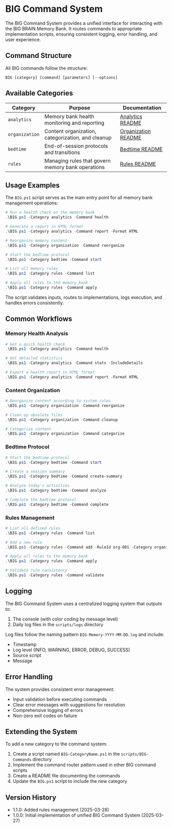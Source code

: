 # BIG Command System

The BIG Command System provides a unified interface for interacting with the BIG BRAIN Memory Bank. It routes commands to appropriate implementation scripts, ensuring consistent logging, error handling, and user experience.

## Command Structure

All BIG commands follow the structure:

```
BIG [category] [command] [parameters] [--options]
```

## Available Categories

| Category       | Purpose                                           | Documentation                                 |
| -------------- | ------------------------------------------------- | --------------------------------------------- |
| `analytics`    | Memory bank health monitoring and reporting       | [Analytics README](README.md)                 |
| `organization` | Content organization, categorization, and cleanup | [Organization README](README-Organization.md) |
| `bedtime`      | End-of-session protocols and transitions          | [Bedtime README](README-Bedtime.md)           |
| `rules`        | Managing rules that govern memory bank operations | [Rules README](README-Rules.md)               |

## Usage Examples

The `BIG.ps1` script serves as the main entry point for all memory bank management operations:

```powershell
# Run a health check on the memory bank
.\BIG.ps1 -Category analytics -Command health

# Generate a report in HTML format
.\BIG.ps1 -Category analytics -Command report -Format HTML

# Reorganize memory content
.\BIG.ps1 -Category organization -Command reorganize

# Start the bedtime protocol
.\BIG.ps1 -Category bedtime -Command start

# List all memory rules
.\BIG.ps1 -Category rules -Command list

# Apply all rules to the memory bank
.\BIG.ps1 -Category rules -Command apply
```

The script validates inputs, routes to implementations, logs execution, and handles errors consistently.

## Common Workflows

### Memory Health Analysis

```powershell
# Get a quick health check
.\BIG.ps1 -Category analytics -Command health

# Get detailed statistics
.\BIG.ps1 -Category analytics -Command stats -IncludeDetails

# Export a health report in HTML format
.\BIG.ps1 -Category analytics -Command report -Format HTML
```

### Content Organization

```powershell
# Reorganize content according to system rules
.\BIG.ps1 -Category organization -Command reorganize

# Clean up obsolete files
.\BIG.ps1 -Category organization -Command cleanup

# Categorize content
.\BIG.ps1 -Category organization -Command categorize
```

### Bedtime Protocol

```powershell
# Start the bedtime protocol
.\BIG.ps1 -Category bedtime -Command start

# Create a session summary
.\BIG.ps1 -Category bedtime -Command create-summary

# Analyze today's activities
.\BIG.ps1 -Category bedtime -Command analyze

# Complete the bedtime protocol
.\BIG.ps1 -Category bedtime -Command complete
```

### Rules Management

```powershell
# List all defined rules
.\BIG.ps1 -Category rules -Command list

# Add a new rule
.\BIG.ps1 -Category rules -Command add -RuleId org-001 -Category organization -Description "Move markdown files to semantic memory" -Pattern "*.md" -Action move-to-semantic

# Apply all rules to the memory bank
.\BIG.ps1 -Category rules -Command apply

# Validate rule consistency
.\BIG.ps1 -Category rules -Command validate
```

## Logging

The BIG Command System uses a centralized logging system that outputs to:
1. The console (with color coding by message level)
2. Daily log files in the `scripts/logs` directory

Log files follow the naming pattern `BIG-Memory-YYYY-MM-DD.log` and include:
- Timestamp
- Log level (INFO, WARNING, ERROR, DEBUG, SUCCESS)
- Source script
- Message

## Error Handling

The system provides consistent error management:
- Input validation before executing commands
- Clear error messages with suggestions for resolution
- Comprehensive logging of errors
- Non-zero exit codes on failure

## Extending the System

To add a new category to the command system:

1. Create a script named `BIG-CategoryName.ps1` in the `scripts/BIG-Commands` directory
2. Implement the command router pattern used in other BIG command scripts
3. Create a README file documenting the commands
4. Update the `BIG.ps1` script to include the new category

## Version History

- 1.1.0: Added rules management (2025-03-28)
- 1.0.0: Initial implementation of unified BIG Command System (2025-03-27)